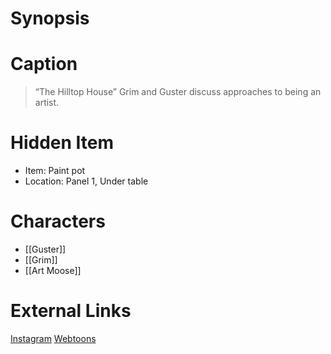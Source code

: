 # Synopsis


# Caption
> “The Hilltop House” Grim and Guster discuss approaches to being an artist.

# Hidden Item
* Item: Paint pot
* Location: <spoiler>Panel 1, Under table</spoiler>

# Characters
* [[Guster]]
* [[Grim]]
* [[Art Moose]]

# External Links
[Instagram](https://www.instagram.com/p/CSSmMB4j9B9/?igshid=YmMyMTA2M2Y=)
[Webtoons](https://www.webtoons.com/en/challenge/twistwood-tales/90-the-hilltop-house/viewer?title_no=344740&episode_no=96)